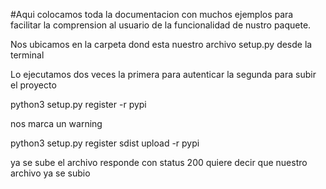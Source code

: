 #Aqui colocamos toda la documentacion con muchos ejemplos para facilitar la comprension al usuario de la funcionalidad de nustro paquete.


Nos ubicamos en la carpeta dond esta nuestro archivo setup.py
desde la terminal

Lo ejecutamos dos veces la primera para autenticar la segunda para subir el proyecto

python3 setup.py register -r pypi

nos marca un warning

python3 setup.py register sdist upload -r pypi

ya se sube el archivo 
responde con status 200 quiere decir que nuestro archivo ya se subio
